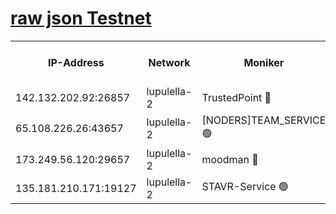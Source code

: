 [raw json Testnet](https://rpc-check.jaclalt.stavr.tech/jaclalt/rpc-jaclalt-result.json)
=

<table><tr><th>IP-Address</th><th>Network</th><th>Moniker</th><th>Latest Block Height</th><th>Earliest Block Height</th><th>Catching Up</th><th>Tx Index</th><th>Voting Power</th><th>Scan Time</th></tr><tr><td>142.132.202.92:26857</td><td>lupulella-2</td><td>TrustedPoint 🔴</td><td>6848865</td><td>6282001</td><td>False</td><td>off</td><td>5</td><td>2024-02-26T17:21:50.244530556UTC</td></tr><tr><td>65.108.226.26:43657</td><td>lupulella-2</td><td>[NODERS]TEAM_SERVICE 🟢</td><td>6848866</td><td>6282001</td><td>False</td><td>on</td><td>0</td><td>2024-02-26T17:21:50.563725387UTC</td></tr><tr><td>173.249.56.120:29657</td><td>lupulella-2</td><td>moodman 🔴</td><td>6848865</td><td>6748865</td><td>False</td><td>off</td><td>1075134</td><td>2024-02-26T17:21:49.993047981UTC</td></tr><tr><td>135.181.210.171:19127</td><td>lupulella-2</td><td>STAVR-Service 🟢</td><td>6848864</td><td>6846001</td><td>False</td><td>on</td><td>0</td><td>2024-02-26T17:21:41.524424792UTC</td></tr></table>
